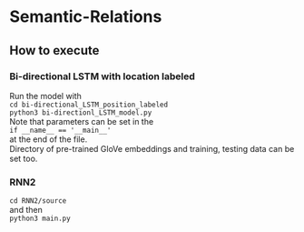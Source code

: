 # Semantic-Relations

## How to execute

### Bi-directional LSTM with location labeled
Run the model with <br>
```cd bi-directional_LSTM_position_labeled```<br>
```python3 bi-directionl_LSTM_model.py```<br>
Note that parameters can be set in the<br>
```if __name__ == '__main__'```<br>
at the end of the file.<br>
Directory of pre-trained GloVe embeddings and training, testing data can be set too.

### RNN2
```cd RNN2/source``` <br>
and then <br>
```python3 main.py```